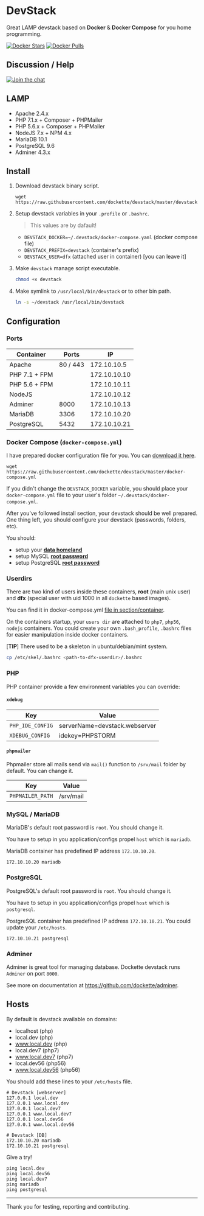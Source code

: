 # DevStack

Great LAMP devstack based on **Docker** & **Docker Compose** for you home programming.

[![Docker Stars](https://img.shields.io/docker/stars/dockette/devstack.svg?style=flat)](https://hub.docker.com/r/dockette/devstack/)
[![Docker Pulls](https://img.shields.io/docker/pulls/dockette/devstack.svg?style=flat)](https://hub.docker.com/r/dockette/devstack/)

## Discussion / Help

[![Join the chat](https://img.shields.io/gitter/room/dockette/dockette.svg?style=flat-square)](https://gitter.im/dockette/dockette?utm_source=badge&utm_medium=badge&utm_campaign=pr-badge&utm_content=badge)

## LAMP

- Apache 2.4.x
- PHP 7.1.x + Composer + PHPMailer
- PHP 5.6.x + Composer + PHPMailer
- NodeJS 7.x + NPM 4.x
- MariaDB 10.1
- PostgreSQL 9.6
- Adminer 4.3.x

## Install

1. Download devstack binary script.

    ```
    wget https://raw.githubusercontent.com/dockette/devstack/master/devstack
    ```

2. Setup devstack variables in your `.profile` or `.bashrc`.
	
    > This values are by dafault!

	- `DEVSTACK_DOCKER=~/.devstack/docker-compose.yaml` (docker compose file)
	- `DEVSTACK_PREFIX=devstack` (container's prefix)
	- `DEVSTACK_USER=dfx` (attached user in container) [you can leave it]

3. Make `devstack` manage script executable.

    ```sh
    chmod +x devstack
    ```

4. Make symlink to `/usr/local/bin/devstack` or to other bin path.

    ```sh
    ln -s ~/devstack /usr/local/bin/devstack
    ```

## Configuration

### Ports

| Container     | Ports    | IP           |
|---------------|----------|--------------|
| Apache        | 80 / 443 | 172.10.10.5  |
| PHP 7.1 + FPM |          | 172.10.10.10 |
| PHP 5.6 + FPM |          | 172.10.10.11 |
| NodeJS        |          | 172.10.10.12 |
| Adminer       | 8000     | 172.10.10.13 |
| MariaDB       | 3306     | 172.10.10.20 |
| PostgreSQL    | 5432     | 172.10.10.21 |

### Docker Compose (`docker-compose.yml`)

I have prepared docker configuration file for you. You can [download it here](https://github.com/dockette/devstack/blob/master/docker-compose.yml).

```
wget https://raw.githubusercontent.com/dockette/devstack/master/docker-compose.yml
```

If you didn't change the `DEVSTACK_DOCKER` variable, you should place your `docker-compose.yml` file to your user's folder `~/.devstack/docker-compose.yml`.

After you've followed install section, your devstack should be well prepared. One thing left, you should configure your devstack (passwords, folders, etc). 

You should: 
 - setup your [**data homeland**](https://github.com/dockette/devstack/blob/master/docker-compose.yml#L100-L102)
 - setup MySQL [**root password**](https://github.com/dockette/devstack/blob/master/docker-compose.yml#L71-L73)
 - setup PostgreSQL [**root password**](https://github.com/dockette/devstack/blob/master/docker-compose.yml#L93-L95)

### Userdirs

There are two kind of users inside these containers, **root** (main unix user) and **dfx** (special user with uid 1000 in all `dockette` based images).

You can find it in docker-compose.yml [file in section/container](https://github.com/dockette/devstack/blob/master/docker-compose.yml#L107-L113).

On the containers startup, your `users dir` are attached to `php7`, `php56`, `nodejs` containers. You could create your own `.bash_profile`, `.bashrc` files 
for easier manipulation inside docker containers.

[**TIP**] There used to be a skeleton in ubuntu/debian/mint system. 

```sh
cp /etc/skel/.bashrc <path-to-dfx-userdir>/.bashrc
```

### PHP

PHP container provide a few environment variables you can override: 

#### `xdebug`

| Key               | Value                          |
|-------------------|--------------------------------|
| `PHP_IDE_CONFIG`  | serverName=devstack.webserver  |
| `XDEBUG_CONFIG`   | idekey=PHPSTORM                |

#### `phpmailer`

Phpmailer store all mails send via `mail()` function to `/srv/mail` folder by default. You can change it.

| Key               | Value      |
|-------------------|------------|
| `PHPMAILER_PATH`  | /srv/mail  |

### MySQL / MariaDB

MariaDB's default root password is `root`. You should change it.

You have to setup in you application/configs propel `host` which is `mariadb`. 

MariaDB container has predefined IP address `172.10.10.20`.

```
172.10.10.20 mariadb
```

### PostgreSQL

PostgreSQL's default root password is `root`. You should change it.

You have to setup in you application/configs propel `host` which is `postgresql`. 

PostgreSQL container has predefined IP address `172.10.10.21`. You could update your `/etc/hosts`.

```
172.10.10.21 postgresql
```

### Adminer

Adminer is great tool for managing database. Dockette devstack runs `Adminer` on port `8000`.

See more on documentation at https://github.com/dockette/adminer.

## Hosts

By default is devstack available on domains:

- localhost (php)
- local.dev (php)
- www.local.dev (php)
- local.dev7 (php7)
- www.local.dev7 (php7)
- local.dev56 (php56)
- www.local.dev56 (php56)

You should add these lines to your `/etc/hosts` file.

```
# Devstack [webserver]
127.0.0.1 local.dev
127.0.0.1 www.local.dev
127.0.0.1 local.dev7
127.0.0.1 www.local.dev7
127.0.0.1 local.dev56
127.0.0.1 www.local.dev56

# Devstack [DB]
172.10.10.20 mariadb
172.10.10.21 postgresql
```

Give a try!

```
ping local.dev
ping local.dev56
ping local.dev7
ping mariadb
ping postgresql
```

-----

Thank you for testing, reporting and contributing.
